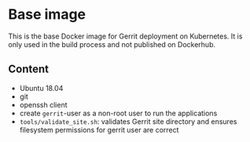 # Base image

This is the base Docker image for Gerrit deployment on Kubernetes.
It is only used in the build process and not published on Dockerhub.

## Content

* Ubuntu 18.04
* git
* openssh client
* create `gerrit`-user as a non-root user to run the applications
* `tools/validate_site.sh`: validates Gerrit site directory and ensures
 filesystem permissions for gerrit user are correct
